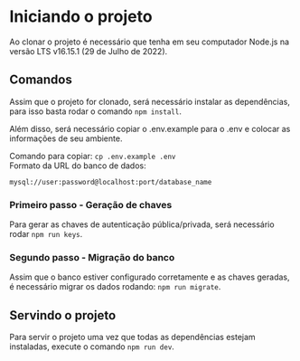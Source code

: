 # Iniciando o projeto

Ao clonar o projeto é necessário que tenha em seu computador Node.js na versão LTS v16.15.1 (29 de Julho de 2022).

## Comandos
Assim que o projeto for clonado, será necessário instalar as dependências, para isso basta rodar o comando `npm install`.

Além disso, será necessário copiar o .env.example para o .env e colocar as informações de seu ambiente. 

Comando para copiar: `cp .env.example .env`<br/>
Formato da URL do banco de dados: 
<br/>
```
mysql://user:password@localhost:port/database_name
```

### Primeiro passo - Geração de chaves
Para gerar as chaves de autenticação pública/privada, será necessário rodar `npm run keys`.

### Segundo passo - Migração do banco 
Assim que o banco estiver configurado corretamente e as chaves geradas, é necessário migrar os dados rodando:
`npm run migrate`.

## Servindo o projeto
Para servir o projeto uma vez que todas as dependências estejam instaladas, execute o comando `npm run dev`. 